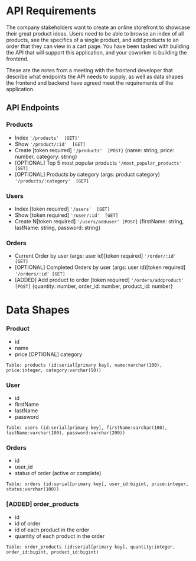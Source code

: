 # API Requirements
The company stakeholders want to create an online storefront to showcase their great product ideas. Users need to be able to browse an index of all products, see the specifics of a single product, and add products to an order that they can view in a cart page. You have been tasked with building the API that will support this application, and your coworker is building the frontend.

These are the notes from a meeting with the frontend developer that describe what endpoints the API needs to supply, as well as data shapes the frontend and backend have agreed meet the requirements of the application.

## API Endpoints
### Products
* Index `'/products'  [GET]'`
* Show `'/product/:id'  [GET]`
* Create [token required] `'/products'  [POST]` {name: string, price: number, category: string}
* [OPTIONAL] Top 5 most popular products `'/most_popular_products'  [GET]`
* [OPTIONAL] Products by category (args: product category) `'/products/:category'  [GET]`<br />
### Users
* Index [token required] `'/users'  [GET]`
* Show [token required] `'/user/:id'  [GET]`
* Create N[token required] `'/users/adduser' [POST]` {firstName: string, lastName: string, password: string}<br />
### Orders
* Current Order by user (args: user id)[token required] `'/order/:id'  [GET]`
* [OPTIONAL] Completed Orders by user (args: user id)[token required] `'/orders/:id' [GET]`
* [ADDED] Add product to order [token required] `'/orders/addproduct'  [POST]` {quantity: number, order_id: number, product_id: number}
# Data Shapes
### Product
* id
* name
* price
[OPTIONAL] category<br />
```
Table: products (id:serial[primary key], name:varchar(100), price:integer, category:varchar(50))
```
### User
* id
* firstName
* lastName
* password<br />
```
Table: users (id:serial[primary key], firstName:varchar(100), lastName:varchar(100), password:varchar(200))
```
### Orders
* id
* user_id
* status of order (active or complete)<br />
```
Table: orders (id:serial[primary key], user_id:bigint, price:integer, status:varchar(100))
```
### [ADDED] order_products
* id
* id of order
* id of each product in the order
* quantity of each product in the order
```
Table: order_products (id:serial[primary key], quantity:integer, order_id:bigint, product_id:bigint)
```